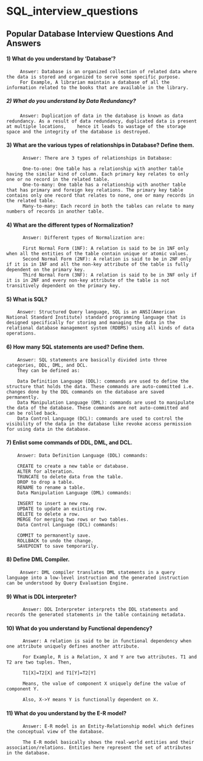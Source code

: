 # SQL_interview_questions
## Popular Database Interview Questions And Answers
#### 1) What do you understand by ‘Database’? 
         Answer: Database is an organized collection of related data where the data is stored and organized to serve some specific purpose.
         For Example, A librarian maintain a database of all the information related to the books that are available in the library.
##### 2) What do you understand by Data Redundancy?       
         Answer: Duplication of data in the database is known as data redundancy. As a result of data redundancy, duplicated data is present at multiple locations,    hence it leads to wastage of the storage space and the integrity of the database is destroyed.
#### 3) What are the various types of relationships in Database? Define them.         
          Answer: There are 3 types of relationships in Database:

          One-to-one: One table has a relationship with another table having the similar kind of column. Each primary key relates to only one or no record in the related table.
          One-to-many: One table has a relationship with another table that has primary and foreign key relations. The primary key table contains only one record that relates to none, one or many records in the related table.
          Many-to-many: Each record in both the tables can relate to many numbers of records in another table.

#### 4) What are the different types of Normalization?
          Answer: Different types of Normalization are:

          First Normal Form (1NF): A relation is said to be in 1NF only when all the entities of the table contain unique or atomic values.
          Second Normal Form (2NF): A relation is said to be in 2NF only if it is in 1NF and all the non-key attribute of the table is fully dependent on the primary key.
          Third Normal Form (3NF): A relation is said to be in 3NF only if it is in 2NF and every non-key attribute of the table is not transitively dependent on the primary key.
#### 5) What is SQL?

        Answer: Structured Query language, SQL is an ANSI(American National Standard Institute) standard programming language that is designed specifically for storing and managing the data in the relational database management system (RDBMS) using all kinds of data operations.          
#### 6) How many SQL statements are used? Define them.

        Answer: SQL statements are basically divided into three categories, DDL, DML, and DCL.
        They can be defined as:

        Data Definition Language (DDL): commands are used to define the structure that holds the data. These commands are auto-committed i.e. changes done by the DDL commands on the database are saved permanently.
        Data Manipulation Language (DML): commands are used to manipulate the data of the database. These commands are not auto-committed and can be rolled back.
        Data Control Language (DCL): commands are used to control the visibility of the data in the database like revoke access permission for using data in the database.       
        
#### 7) Enlist some commands of DDL, DML, and DCL.

        Answer: Data Definition Language (DDL) commands:

        CREATE to create a new table or database.
        ALTER for alteration.
        TRUNCATE to delete data from the table.
        DROP to drop a table.
        RENAME to rename a table.
        Data Manipulation Language (DML) commands:

        INSERT to insert a new row.
        UPDATE to update an existing row.
        DELETE to delete a row.
        MERGE for merging two rows or two tables.
        Data Control Language (DCL) commands:

        COMMIT to permanently save.
        ROLLBACK to undo the change.
        SAVEPOINT to save temporarily.      
        
#### 8) Define DML Compiler.

         Answer: DML compiler translates DML statements in a query language into a low-level instruction and the generated instruction can be understood by Query Evaluation Engine.

#### 9) What is DDL interpreter?

          Answer: DDL Interpreter interprets the DDL statements and records the generated statements in the table containing metadata.     
          
#### 10) What do you understand by Functional dependency?

          Answer: A relation is said to be in functional dependency when one attribute uniquely defines another attribute.

          For Example, R is a Relation, X and Y are two attributes. T1 and T2 are two tuples. Then,

          T1[X]=T2[X] and T1[Y]=T2[Y]

          Means, the value of component X uniquely define the value of component Y.

          Also, X->Y means Y is functionally dependent on X.     

 #### 11) What do you understand by the E-R model?

          Answer: E-R model is an Entity-Relationship model which defines the conceptual view of the database.

          The E-R model basically shows the real-world entities and their association/relations. Entities here represent the set of attributes in the database.
          
